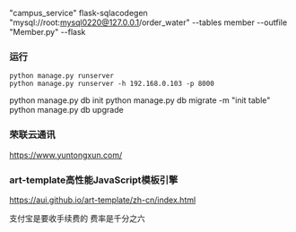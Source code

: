 "campus_service" 
flask-sqlacodegen "mysql://root:mysql0220@127.0.0.1/order_water" --tables member --outfile "Member.py" --flask


### 运行

```
python manage.py runserver
python manage.py runserver -h 192.168.0.103 -p 8000
```
python manage.py db init
python manage.py db migrate -m "init table"
python manage.py db upgrade




### 荣联云通讯

https://www.yuntongxun.com/



### art-template高性能JavaScript模板引擎
https://aui.github.io/art-template/zh-cn/index.html



支付宝是要收手续费的
费率是千分之六